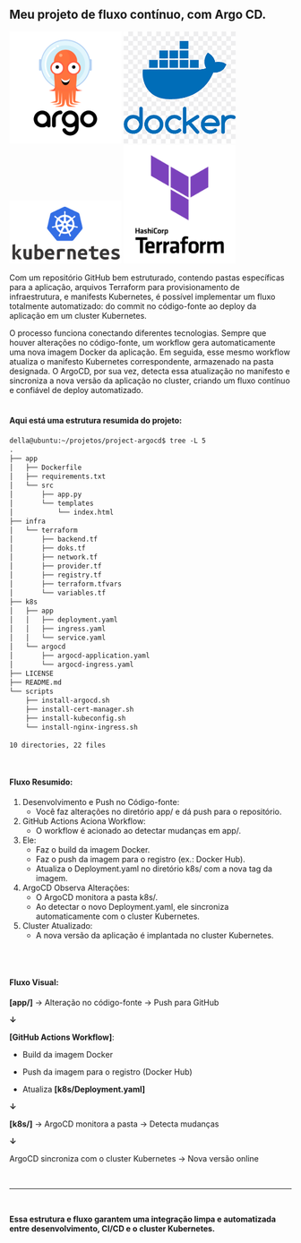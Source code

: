 ## Meu projeto de fluxo contínuo, com Argo CD.

<div style="display: inline-block;">
    <img src="assets/argocd.png" alt="ArgoCD" width="200"/>
    <img src="assets/docker.png" alt="Docker" width="200"/>
    <img src="assets/k8s.png" alt="Kubernetes" width="200"/>
    <img src="assets/terraform.png" alt="Terraform" width="200"/>
</div>

Com um repositório GitHub bem estruturado, contendo pastas específicas para a aplicação, arquivos Terraform para provisionamento de infraestrutura, e manifests Kubernetes, é possível implementar um fluxo totalmente automatizado: do commit no código-fonte ao deploy da aplicação em um cluster Kubernetes.

O processo funciona conectando diferentes tecnologias. Sempre que houver alterações no código-fonte, um workflow gera automaticamente uma nova imagem Docker da aplicação. Em seguida, esse mesmo workflow atualiza o manifesto Kubernetes correspondente, armazenado na pasta designada. O ArgoCD, por sua vez, detecta essa atualização no manifesto e sincroniza a nova versão da aplicação no cluster, criando um fluxo contínuo e confiável de deploy automatizado.
<br><br>
#### Aqui está uma estrutura resumida do projeto:
```
della@ubuntu:~/projetos/project-argocd$ tree -L 5
.
├── app
│   ├── Dockerfile
│   ├── requirements.txt
│   └── src
│       ├── app.py
│       └── templates
│           └── index.html
├── infra
│   └── terraform
│       ├── backend.tf
│       ├── doks.tf
│       ├── network.tf
│       ├── provider.tf
│       ├── registry.tf
│       ├── terraform.tfvars
│       └── variables.tf
├── k8s
│   ├── app
│   │   ├── deployment.yaml
│   │   ├── ingress.yaml
│   │   └── service.yaml
│   └── argocd
│       ├── argocd-application.yaml
│       └── argocd-ingress.yaml
├── LICENSE
├── README.md
└── scripts
    ├── install-argocd.sh
    ├── install-cert-manager.sh
    ├── install-kubeconfig.sh
    └── install-nginx-ingress.sh

10 directories, 22 files
```
<br>

#### Fluxo Resumido:

1. Desenvolvimento e Push no Código-fonte:
	- Você faz alterações no diretório app/ e dá push para o repositório.
2. GitHub Actions Aciona Workflow:
	- O workflow é acionado ao detectar mudanças em app/.
3. Ele:
    - Faz o build da imagem Docker.	    
	- Faz o push da imagem para o registro (ex.: Docker Hub).	    
	- Atualiza o Deployment.yaml no diretório k8s/ com a nova tag da imagem.
4. ArgoCD Observa Alterações:
	- O ArgoCD monitora a pasta k8s/.
	- Ao detectar o novo Deployment.yaml, ele sincroniza automaticamente com o cluster Kubernetes.
6. Cluster Atualizado:
    - A nova versão da aplicação é implantada no cluster Kubernetes.

<br><br>

#### Fluxo Visual:

**[app/]** → Alteração no código-fonte → Push para GitHub

**↓**

**[GitHub Actions Workflow]**:

- Build da imagem Docker

- Push da imagem para o registro (Docker Hub)

- Atualiza **[k8s/Deployment.yaml]**

**↓**

**[k8s/]** → ArgoCD monitora a pasta → Detecta mudanças

**↓**

ArgoCD sincroniza com o cluster Kubernetes → Nova versão online

<br>

---

<br>

**Essa estrutura e fluxo garantem uma integração limpa e automatizada entre desenvolvimento, CI/CD e o cluster Kubernetes.**
